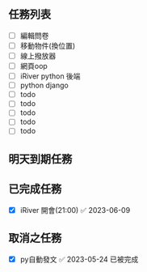 
## 任務列表
- [ ] 編輯問卷
- [ ] 移動物件(換位置)
- [ ] 線上撥放器
- [ ] 網頁oop
- [ ] iRiver python 後端
- [ ] python django
- [ ] todo
- [ ] todo
- [ ] todo
- [ ] todo
- [ ] todo

## 明天到期任務

## 已完成任務
- [x] iRiver 開會(21:00) ✅ 2023-06-09

## 取消之任務
- [x] py自動發文 ✅ 2023-05-24 已被完成